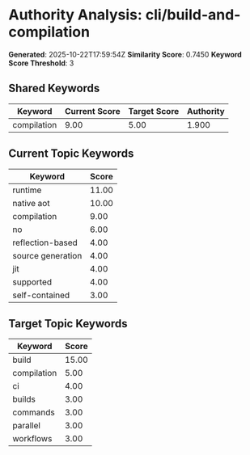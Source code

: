 # Authority Analysis: cli/build-and-compilation

**Generated**: 2025-10-22T17:59:54Z
**Similarity Score**: 0.7450
**Keyword Score Threshold**: 3

## Shared Keywords

| Keyword | Current Score | Target Score | Authority |
|---------|---------------|--------------|-----------|
| compilation | 9.00 | 5.00 | 1.900 |

## Current Topic Keywords

| Keyword | Score |
|---------|-------|
| runtime | 11.00 |
| native aot | 10.00 |
| compilation | 9.00 |
| no | 6.00 |
| reflection-based | 4.00 |
| source generation | 4.00 |
| jit | 4.00 |
| supported | 4.00 |
| self-contained | 3.00 |

## Target Topic Keywords

| Keyword | Score |
|---------|-------|
| build | 15.00 |
| compilation | 5.00 |
| ci | 4.00 |
| builds | 3.00 |
| commands | 3.00 |
| parallel | 3.00 |
| workflows | 3.00 |

